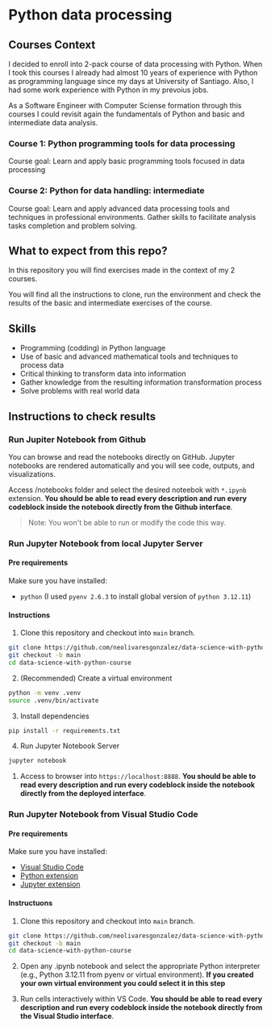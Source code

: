 # Python data processing

## Courses Context
I decided to enroll into 2-pack course of data processing with Python. When I took this courses I already had almost 10 years of experience with Python as programming language since my days at University of Santiago. Also, I had some work experience with Python in my prevoius jobs. 

As a Software Engineer with Computer Sciense formation through this courses I could revisit again the fundamentals of Python and basic and intermediate data analysis.

### Course 1: Python programming tools for data processing

Course goal: Learn and apply basic programming tools focused in data processing

### Course 2: Python for data handling: intermediate

Course goal: Learn and apply advanced data processing tools and techniques in professional environments. Gather skills to facilitate analysis tasks completion and problem solving.

## What to expect from this repo?
In this repository you will find exercises made in the context of my 2 courses.

You will find all the instructions to clone, run the environment and check the results of the basic and intermediate exercises of the course.

## Skills

- Programming (codding) in Python language
- Use of basic and advanced mathematical tools and techniques to process data
- Critical thinking to transform data into information
- Gather knowledge from the resulting information transformation process
- Solve problems with real world data

## Instructions to check results

### Run Jupiter Notebook from Github
You can browse and read the notebooks directly on GitHub. Jupyter notebooks are rendered automatically and you will see code, outputs, and visualizations.

Access /notebooks folder and select the desired noteebok with ```*.ipynb``` extension. **You should be able to read every description and run every codeblock inside the notebook directly from the Github interface**.


> Note: You won't be able to run or modify the code this way.

### Run Jupyter Notebook from local Jupyter Server

#### Pre requirements

Make sure you have installed:
- ```python``` (I used ```pyenv 2.6.3``` to install global version of ```python 3.12.11```)


#### Instructions

1. Clone this repository and checkout into ```main``` branch.
  ```bash
  git clone https://github.com/neolivaresgonzalez/data-science-with-python-course.git
  git checkout -b main
  cd data-science-with-python-course
  ```
2. (Recommended) Create a virtual environment
```bash
python -m venv .venv
source .venv/bin/activate
```
3. Install dependencies
```bash
pip install -r requirements.txt
```
4. Run Jupyter Notebook Server
```bash
jupyter notebook
```
1. Access to browser into ```https://localhost:8888```. **You should be able to read every description and run every codeblock inside the notebook directly from the deployed interface**.


### Run Jupyter Notebook from Visual Studio Code

#### Pre requirements

Make sure you have installed:
- [Visual Studio Code](https://code.visualstudio.com/Download)
- [Python extension](https://marketplace.visualstudio.com/items?itemName=ms-python.python)
- [Jupyter extension](https://marketplace.visualstudio.com/items?itemName=ms-toolsai.jupyter)

#### Instructuons

1. Clone this repository and checkout into ```main``` branch.
  ```bash
  git clone https://github.com/neolivaresgonzalez/data-science-with-python-course.git
  git checkout -b main
  cd data-science-with-python-course
  ```

2. Open any .ipynb notebook and select the appropriate Python interpreter (e.g., Python 3.12.11 from pyenv or virtual environment). **If you created your own virtual environment you could select it in this step**

3. Run cells interactively within VS Code. **You should be able to read every description and run every codeblock inside the notebook directly from the Visual Studio interface**.





